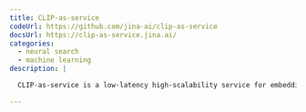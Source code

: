 ```yaml
---
title: CLIP-as-service
codeUrl: https://github.com/jina-ai/clip-as-service
docsUrl: https://clip-as-service.jina.ai/
categories:
  - neural search
  - machine learning
description: |

  CLIP-as-service is a low-latency high-scalability service for embedding images and text. It can be easily integrated as a microservice into neural search solutions.

---
```


